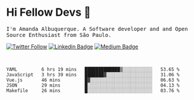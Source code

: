 # Hi Fellow Devs :wave:
   
<p>
  <samp>
    I'm Amanda Albuquerque. A Software developer and and Open Source Enthusiast from São Paulo.
  </samp>

  
  [![Twitter Follow](https://img.shields.io/twitter/follow/alalbux?style=social)](https://www.twitter.com/alalbux)
  [![Linkedin Badge](https://img.shields.io/badge/-alalbux-blue?style=flat-square&logo=Linkedin&logoColor=white&link=https://www.linkedin.com/in/alalbux/)](https://www.linkedin.com/in/alalbux/)
  [![Medium Badge](https://img.shields.io/badge/-alalbux-black?style=flat-square&logo=Medium&logoColor=white&link=https://medium.com/@alalbux)](https://medium.com/@alalbux)
</p>

  <br/>
  

<!--START_SECTION:waka-->
```text
YAML         6 hrs 19 mins   █████████████▒░░░░░░░░░░░   53.65 % 
JavaScript   3 hrs 39 mins   ███████▓░░░░░░░░░░░░░░░░░   31.06 % 
Vue.js       46 mins         █▓░░░░░░░░░░░░░░░░░░░░░░░   06.63 % 
JSON         29 mins         █░░░░░░░░░░░░░░░░░░░░░░░░   04.13 % 
Makefile     26 mins         █░░░░░░░░░░░░░░░░░░░░░░░░   03.76 % 
```
<!--END_SECTION:waka-->

